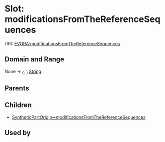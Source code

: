 
# Slot: modificationsFromTheReferenceSequences



URI: [EVORA:modificationsFromTheReferenceSequences](https://evora-project.eu/modificationsFromTheReferenceSequences)


## Domain and Range

None &#8594;  <sub>0..1</sub> [String](types/String.md)

## Parents


## Children

 *  [SyntheticPartOrigin➞modificationsFromTheReferenceSequences](SyntheticPartOrigin_modificationsFromTheReferenceSequences.md)

## Used by

